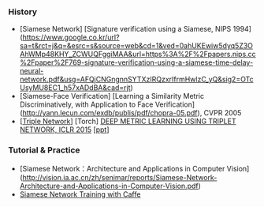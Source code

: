 

### History
- [Siamese Network] [Signature verification using a Siamese, NIPS 1994] (https://www.google.co.kr/url?sa=t&rct=j&q=&esrc=s&source=web&cd=1&ved=0ahUKEwiw5dyq5Z3OAhWMp48KHY_ZCWUQFggiMAA&url=https%3A%2F%2Fpapers.nips.cc%2Fpaper%2F769-signature-verification-using-a-siamese-time-delay-neural-network.pdf&usg=AFQjCNGngnnSYTXzIRQzxrIfrmHwlzC_yQ&sig2=OTcUsyMU8EC1_h57xADdBA&cad=rjt)
- [Siamese-Face Verification] [Learning a Similarity Metric Discriminatively, with Application to Face Verification] (http://yann.lecun.com/exdb/publis/pdf/chopra-05.pdf), CVPR 2005
- [[Triple Network](https://github.com/eladhoffer/TripletNet)] [Torch] [DEEP METRIC LEARNING USING TRIPLET NETWORK, ICLR 2015](http://arxiv.org/abs/1412.6622) [[ppt](http://tce.technion.ac.il/wp-content/uploads/sites/8/2016/01/Elad-Hofer.pdf)]





### Tutorial & Practice
- [Siamese Network：Architecture and Applications in Computer Vision] (http://vision.ia.ac.cn/zh/senimar/reports/Siamese-Network-Architecture-and-Applications-in-Computer-Vision.pdf)
- [Siamese Network Training with Caffe](http://caffe.berkeleyvision.org/gathered/examples/siamese.html)



